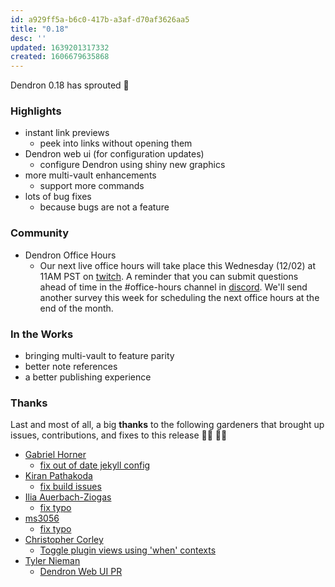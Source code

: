 ```yaml
---
id: a929ff5a-b6c0-417b-a3af-d70af3626aa5
title: "0.18"
desc: ''
updated: 1639201317332
created: 1606679635868
---
```

Dendron 0.18 has sprouted 🌱

### Highlights

- instant link previews
  - peek into links without opening them
- Dendron web ui (for configuration updates)
  - configure Dendron using shiny new graphics
- more multi-vault enhancements
  - support more commands 
- lots of bug fixes
  - because bugs are not a feature 

### Community

- Dendron Office Hours
  - Our next live office hours will take place this Wednesday (12/02) at 11AM PST on [twitch](https://www.twitch.tv/dendronhq). A reminder that you can submit questions ahead of time in the #office-hours channel in [discord](https://link.dendron.so/discord). We'll send another survey this week for scheduling the next office hours at the end of the month. 

### In the Works

- bringing multi-vault to feature parity 
- better note references 
- a better publishing experience

### Thanks

Last and most of all, a big **thanks** to the following gardeners that brought up issues, contributions, and fixes to this release 👨‍🌾 👩‍🌾

- [Gabriel Horner](https://github.com/cldwalker) 
  - [fix out of date jekyll config](https://github.com/dendronhq/dendron/pull/372)
- [Kiran Pathakoda](https://github.com/kpathakota)
  - [fix build issues](https://github.com/dendronhq/dendron/pull/379)
- [Ilia Auerbach-Ziogas](https://github.com/iliaaz)
  - [fix typo](https://github.com/dendronhq/dendron-site/pull/43)
- [ms3056](https://github.com/ms3056)
  - [fix typo](https://github.com/dendronhq/dendron/issues/383)
- [Christopher Corley](https://github.com/cscorley)
  - [Toggle plugin views using 'when' contexts](https://github.com/dendronhq/dendron/pull/386)
- [Tyler Nieman](https://github.com/tsnieman)
  - [Dendron Web UI PR](https://github.com/dendronhq/dendron/pull/351)
